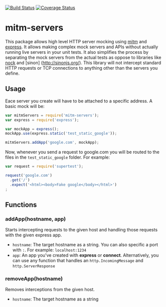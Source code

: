[![Build Status](https://travis-ci.org/nice-shot/node-mitm-servers.svg?branch=master)](https://travis-ci.org/nice-shot/node-mitm-servers)
[![Coverage Status](https://coveralls.io/repos/nice-shot/node-mitm-servers/badge.svg?branch=master)](https://coveralls.io/r/nice-shot/node-mitm-servers?branch=master)

# mitm-servers
This package allows high level HTTP server mocking using [mitm](https://github.com/moll/node-mitm)
and [express](http://expressjs.com/). It allows making complex mock servers and APIs without actually
running live servers in your unit tests. It also simplifies the process by separating the mock servers
from the actual tests as oppose to libraries like [nock](https://github.com/pgte/nock) and [sinon]
(http://sinonjs.org/).
This library will not intercept standard HTTP requests or TCP connections to anything other than the 
servers you define.

## Usage
Eace server you create will have to be attached to a specific address. A basic mock will be:
```js
var mitmServers = require('mitm-servers');
var express = require('express');

var mockApp = express();
mockApp.use(express.static('test_static_google'));

mitmServers.addApp('google.com', mockApp);
```
Now, whenever you send a request to google.com you will be routed to the files in the `test_static_google`
folder. For example:
```js
var request = require('supertest');

request('google.com')
  .get('/')
  .expect('<html><body>Fake google</body></html>')
;
```

## Functions
### addApp(hostname, app)
Starts intercepting requests to the given host and handling those requests with the given express app.
* `hostname`: The target hostname as a string. You can also specific a port with `:`.
  For example: `localhost:1234`
* `app`: An app you've created with **express** or **connect**. Alternatively, you can use any function
  that handles an `http.IncomingMessage` and `http.ServerResponse`

### removeApp(hostname)
Removes interceptions from the given host.
* `hostname`: The target hostname as a string
